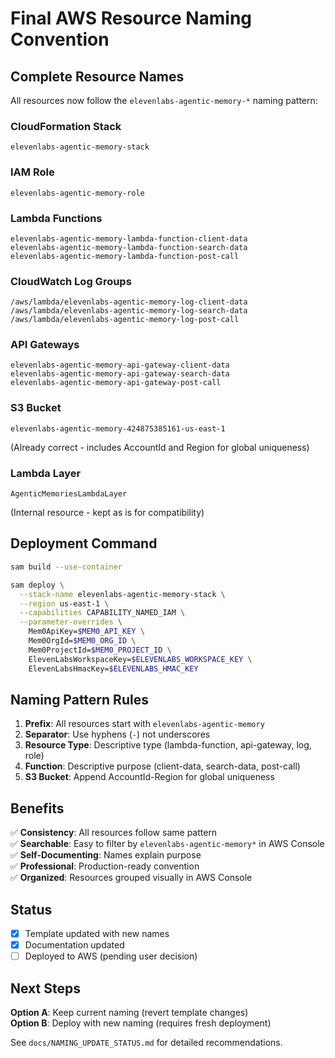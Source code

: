 # Final AWS Resource Naming Convention

## Complete Resource Names

All resources now follow the `elevenlabs-agentic-memory-*` naming pattern:

### CloudFormation Stack
```
elevenlabs-agentic-memory-stack
```

### IAM Role  
```
elevenlabs-agentic-memory-role
```

### Lambda Functions
```
elevenlabs-agentic-memory-lambda-function-client-data
elevenlabs-agentic-memory-lambda-function-search-data
elevenlabs-agentic-memory-lambda-function-post-call
```

### CloudWatch Log Groups
```
/aws/lambda/elevenlabs-agentic-memory-log-client-data
/aws/lambda/elevenlabs-agentic-memory-log-search-data
/aws/lambda/elevenlabs-agentic-memory-log-post-call
```

### API Gateways
```
elevenlabs-agentic-memory-api-gateway-client-data
elevenlabs-agentic-memory-api-gateway-search-data
elevenlabs-agentic-memory-api-gateway-post-call
```

### S3 Bucket
```
elevenlabs-agentic-memory-424875385161-us-east-1
```
(Already correct - includes AccountId and Region for global uniqueness)

### Lambda Layer
```
AgenticMemoriesLambdaLayer
```
(Internal resource - kept as is for compatibility)

## Deployment Command

```bash
sam build --use-container

sam deploy \
  --stack-name elevenlabs-agentic-memory-stack \
  --region us-east-1 \
  --capabilities CAPABILITY_NAMED_IAM \
  --parameter-overrides \
    Mem0ApiKey=$MEM0_API_KEY \
    Mem0OrgId=$MEM0_ORG_ID \
    Mem0ProjectId=$MEM0_PROJECT_ID \
    ElevenLabsWorkspaceKey=$ELEVENLABS_WORKSPACE_KEY \
    ElevenLabsHmacKey=$ELEVENLABS_HMAC_KEY
```

## Naming Pattern Rules

1. **Prefix**: All resources start with `elevenlabs-agentic-memory`
2. **Separator**: Use hyphens (`-`) not underscores
3. **Resource Type**: Descriptive type (lambda-function, api-gateway, log, role)
4. **Function**: Descriptive purpose (client-data, search-data, post-call)
5. **S3 Bucket**: Append AccountId-Region for global uniqueness

## Benefits

✅ **Consistency**: All resources follow same pattern  
✅ **Searchable**: Easy to filter by `elevenlabs-agentic-memory*` in AWS Console  
✅ **Self-Documenting**: Names explain purpose  
✅ **Professional**: Production-ready convention  
✅ **Organized**: Resources grouped visually in AWS Console  

## Status

- [x] Template updated with new names
- [x] Documentation updated
- [ ] Deployed to AWS (pending user decision)

## Next Steps

**Option A**: Keep current naming (revert template changes)  
**Option B**: Deploy with new naming (requires fresh deployment)

See `docs/NAMING_UPDATE_STATUS.md` for detailed recommendations.
